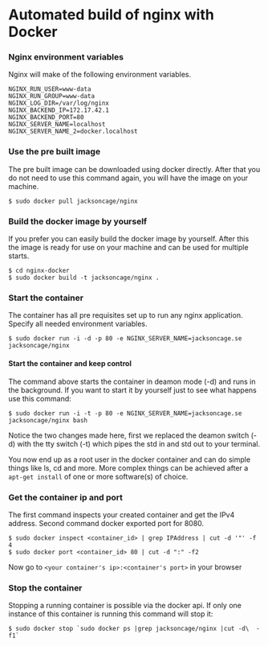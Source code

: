 Automated build of nginx with Docker
===========

### Nginx environment variables
Nginx will make of the following environment variables.

	NGINX_RUN_USER=www-data
	NGINX_RUN_GROUP=www-data
	NGINX_LOG_DIR=/var/log/nginx
	NGINX_BACKEND_IP=172.17.42.1
	NGINX_BACKEND_PORT=80
	NGINX_SERVER_NAME=localhost
	NGINX_SERVER_NAME_2=docker.localhost

### Use the pre built image
The pre built image can be downloaded using docker directly. After that you do not need to use this command again, you will have the image on your machine.

	$ sudo docker pull jacksoncage/nginx


### Build the docker image by yourself
If you prefer you can easily build the docker image by yourself. After this the image is ready for use on your machine and can be used for multiple starts.

	$ cd nginx-docker
	$ sudo docker build -t jacksoncage/nginx .


### Start the container
The container has all pre requisites set up to run any nginx application. Specify all needed environment variables.

	$ sudo docker run -i -d -p 80 -e NGINX_SERVER_NAME=jacksoncage.se jacksoncage/nginx


#### Start the container and keep control
The command above starts the container in deamon mode (-d) and runs in the background. If you want to start it by yourself just to see what happens use this command:

	$ sudo docker run -i -t -p 80 -e NGINX_SERVER_NAME=jacksoncage.se jacksoncage/nginx bash

Notice the two changes made here, first we replaced the deamon switch (-d) with the tty switch (-t) which pipes the std in and std out to your terminal.

You now end up as a root user in the docker container and can do simple things like ls, cd and more. More complex things can be achieved after a `apt-get install` of one or more software(s) of choice.

### Get the container ip and port
The first command inspects your created container and get the IPv4 address. Second command docker exported port for 8080.

    $ sudo docker inspect <container_id> | grep IPAddress | cut -d '"' -f 4
    $ sudo docker port <container_id> 80 | cut -d ":" -f2

Now go to `<your container's ip>:<container's port>` in your browser


### Stop the container
Stopping a running container is possible via the docker api. If only one instance of this container is running this command will stop it:

	$ sudo docker stop `sudo docker ps |grep jacksoncage/nginx |cut -d\  -f1`

